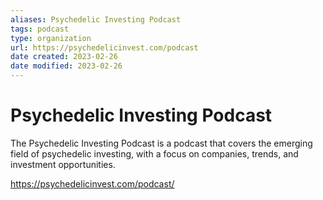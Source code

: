 ```yaml
---
aliases: Psychedelic Investing Podcast
tags: podcast
type: organization
url: https://psychedelicinvest.com/podcast
date created: 2023-02-26
date modified: 2023-02-26
---
```


# Psychedelic Investing Podcast

The Psychedelic Investing Podcast is a podcast that covers the emerging field of psychedelic investing, with a focus on companies, trends, and investment opportunities.

https://psychedelicinvest.com/podcast/

